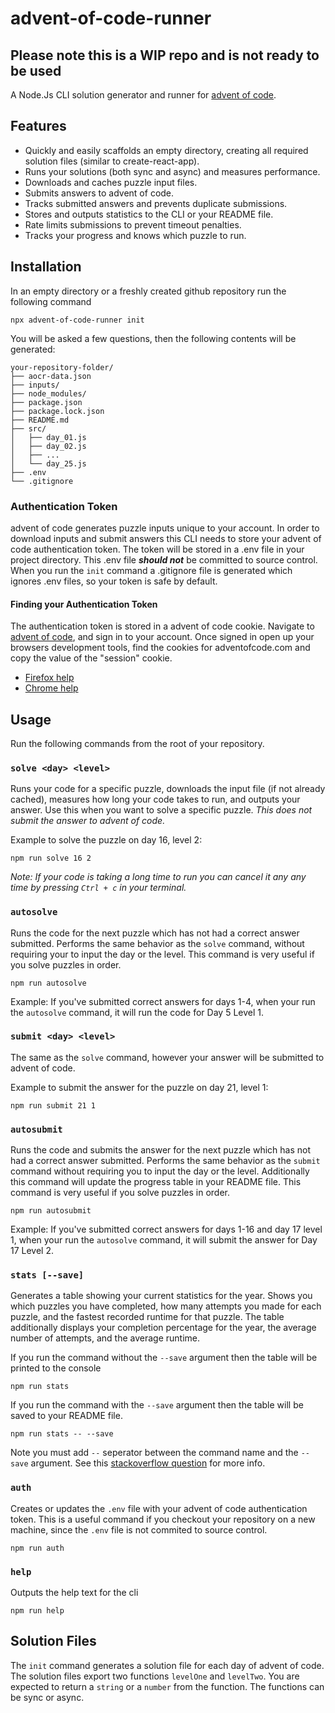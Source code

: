 # advent-of-code-runner

## Please note this is a WIP repo and is not ready to be used

A Node.Js CLI solution generator and runner for [advent of code](https://adventofcode.com/).

## Features
- Quickly and easily scaffolds an empty directory, creating all required solution files (similar to create-react-app). 
- Runs your solutions (both sync and async) and measures performance. 
- Downloads and caches puzzle input files.
- Submits answers to advent of code.
- Tracks submitted answers and prevents duplicate submissions.
- Stores and outputs statistics to the CLI or your README file.
- Rate limits submissions to prevent timeout penalties.
- Tracks your progress and knows which puzzle to run. 

## Installation
In an empty directory or a freshly created github repository run the following command
```
npx advent-of-code-runner init 
```
You will be asked a few questions, then the following contents will be generated: 
```
your-repository-folder/
├── aocr-data.json
├── inputs/
├── node_modules/
├── package.json
├── package.lock.json
├── README.md
├── src/
│   ├── day_01.js
│   ├── day_02.js
│   ├── ...
│   └── day_25.js
├── .env
└── .gitignore
```

### Authentication Token
advent of code generates puzzle inputs unique to your account. In order to download inputs and submit answers this CLI needs to store your advent of code authentication token. The token will be stored in a .env file in your project directory. This .env file ***should not*** be committed to source control. When you run the `init` command a .gitignore file is generated which ignores .env files, so your token is safe by default. 

#### Finding your Authentication Token
The authentication token is stored in a advent of code cookie. Navigate to [advent of code](https://adventofcode.com/), and sign in to your account. Once signed in open up your browsers development tools, find the cookies for adventofcode.com and copy the value of the "session" cookie. 
- [Firefox help](https://firefox-source-docs.mozilla.org/devtools-user/storage_inspector/index.html)
- [Chrome help](https://developer.chrome.com/docs/devtools/storage/cookies/)

## Usage

Run the following commands from the root of your repository.

### `solve <day> <level>`
Runs your code for a specific puzzle, downloads the input file (if not already cached), measures how long your code takes to run, and outputs your answer. Use this when you want to solve a specific puzzle. *This does not submit the answer to advent of code.*

Example to solve the puzzle on day 16, level 2:
```
npm run solve 16 2
```

*Note: If your code is taking a long time to run you can cancel it any any time by pressing `Ctrl + c` in your terminal.*

### `autosolve`
Runs the code for the next puzzle which has not had a correct answer submitted. Performs the same behavior as the `solve` command, without requiring your to input the day or the level. This command is very useful if you solve puzzles in order.


```
npm run autosolve
```

Example: If you've submitted correct answers for days 1-4, when your run the `autosolve` command, it will run the code for Day 5 Level 1.  

### `submit <day> <level>`
The same as the `solve` command, however your answer will be submitted to advent of code. 

Example to submit the answer for the puzzle on day 21, level 1:
```
npm run submit 21 1
```

### `autosubmit`
Runs the code and submits the answer for the next puzzle which has not had a correct answer submitted. Performs the same behavior as the `submit` command without requiring you to input the day or the level. Additionally this command will update the progress table in your README file. This command is very useful if you solve puzzles in order.

```
npm run autosubmit
```
Example: If you've submitted correct answers for days 1-16 and day 17 level 1, when your run the `autosolve` command, it will submit the answer for Day 17 Level 2.  

### `stats [--save]`
Generates a table showing your current statistics for the year. Shows you which puzzles you have completed, how many attempts you made for each puzzle, and the fastest recorded runtime for that puzzle. The table additionally displays your completion percentage for the year, the average number of attempts, and the average runtime.

If you run the command without the `--save` argument then the table will be printed to the console
```
npm run stats
```

If you run the command with the `--save` argument then the table will be saved to your README file.
```
npm run stats -- --save
```
Note you must add `--` seperator between the command name and the `--save` argument. See this [stackoverflow question](https://stackoverflow.com/q/11580961) for more info.

### `auth`
Creates or updates the `.env` file with your advent of code authentication token. This is a useful command if you checkout your repository on a new machine, since the `.env` file is not commited to source control.

```
npm run auth
```

### `help`
Outputs the help text for the cli
```
npm run help
```

## Solution Files
The `init` command generates a solution file for each day of advent of code. The solution files export two functions `levelOne` and `levelTwo`. You are expected to return a `string` or a `number` from the function. The functions can be sync or async. 

